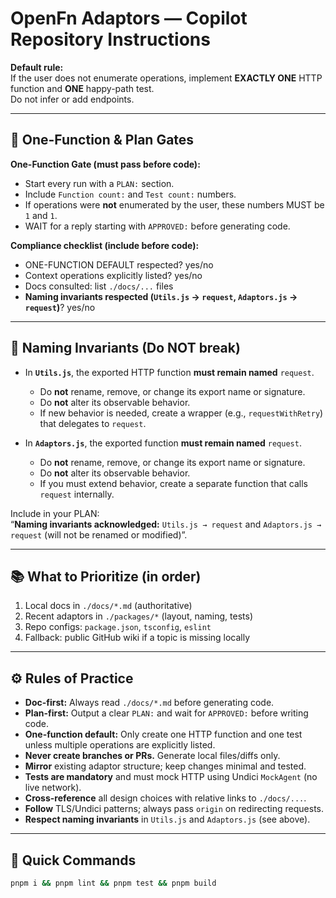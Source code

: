# OpenFn Adaptors — Copilot Repository Instructions

**Default rule:**  
If the user does not enumerate operations, implement **EXACTLY ONE** HTTP function and **ONE** happy-path test.  
Do not infer or add endpoints.

---

## 🚧 One-Function & Plan Gates

**One-Function Gate (must pass before code):**
- Start every run with a `PLAN:` section.
- Include `Function count:` and `Test count:` numbers.
- If operations were **not** enumerated by the user, these numbers MUST be `1` and `1`.
- WAIT for a reply starting with `APPROVED:` before generating code.

**Compliance checklist (include before code):**
- ONE-FUNCTION DEFAULT respected? yes/no  
- Context operations explicitly listed? yes/no  
- Docs consulted: list `./docs/...` files  
- **Naming invariants respected (`Utils.js` → `request`, `Adaptors.js` → `request`)**? yes/no  

---

## 🧩 Naming Invariants (Do NOT break)

- In **`Utils.js`**, the exported HTTP function **must remain named** `request`.  
  - Do **not** rename, remove, or change its export name or signature.
  - Do **not** alter its observable behavior.  
  - If new behavior is needed, create a wrapper (e.g., `requestWithRetry`) that delegates to `request`.

- In **`Adaptors.js`**, the exported function **must remain named** `request`.  
  - Do **not** rename, remove, or change its export name or signature.
  - Do **not** alter its observable behavior.  
  - If you must extend behavior, create a separate function that calls `request` internally.

Include in your PLAN:  
“**Naming invariants acknowledged:** `Utils.js → request` and `Adaptors.js → request` (will not be renamed or modified)”.

---

## 📚 What to Prioritize (in order)
1. Local docs in `./docs/*.md` (authoritative)
2. Recent adaptors in `./packages/*` (layout, naming, tests)
3. Repo configs: `package.json`, `tsconfig`, `eslint`
4. Fallback: public GitHub wiki if a topic is missing locally

---

## ⚙️ Rules of Practice
- **Doc-first:** Always read `./docs/*.md` before generating code.  
- **Plan-first:** Output a clear `PLAN:` and wait for `APPROVED:` before writing code.  
- **One-function default:** Only create one HTTP function and one test unless multiple operations are explicitly listed.  
- **Never create branches or PRs.** Generate local files/diffs only.  
- **Mirror** existing adaptor structure; keep changes minimal and tested.  
- **Tests are mandatory** and must mock HTTP using Undici `MockAgent` (no live network).  
- **Cross-reference** all design choices with relative links to `./docs/...`.  
- **Follow** TLS/Undici patterns; always pass `origin` on redirecting requests.  
- **Respect naming invariants** in `Utils.js` and `Adaptors.js` (see above).  

---

## 🧪 Quick Commands
```bash
pnpm i && pnpm lint && pnpm test && pnpm build
